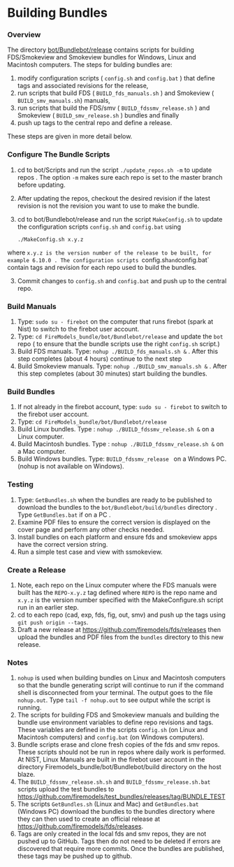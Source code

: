 
#  Building Bundles

### Overview

The directory [bot/Bundlebot/release](https://github.com/firemodels/bot/tree/master/Bundlebot/release) contains scripts for building FDS/Smokeview and Smokeview bundles for Windows, Linux and Macintosh computers. The steps for bulding bundles are: 
 
  1. modify configuration scripts ( `config.sh` and `config.bat` ) that define tags and associated revisions for the release,
  2. run scripts that build FDS ( `BUILD_fds_manuals.sh` ) and Smokeview ( `BUILD_smv_manuals.sh`) manuals,
  3. run scripts that build the FDS/smv ( `BUILD_fdssmv_release.sh` ) and Smokeview ( `BUILD_smv_release.sh` ) bundles and finally
  4. push up tags to the central repo and define a release.
  
These steps are given in more detail below.

### Configure The Bundle Scripts

   1. cd to bot/Scripts and run the script `./update_repos.sh -m` to update repos .  The option `-m` makes sure each repo is set to the master branch before updating.
   2. After updating the repos, checkout the desired revision if the latest revision is not the revision you want to use to make the bundle.
   3. cd to bot/Bundlebot/release and run the script `MakeConfig.sh` to update the configuration scripts `config.sh` and `config.bat` using
      
      `./MakeConfig.sh x.y.z`
      
where `x.y.z is the version number of the release to be built, for example 6.10.0 . The configuration scripts `config.sh` and `config.bat` contain tags and revision for each repo used to build the bundles.
   
   3. Commit changes to `config.sh` and `config.bat` and push up to the central repo.

### Build Manuals

   1. Type: `sudo su - firebot` on the computer that runs firebot (spark at Nist) to switch to the firebot user account.
   2. Type: `cd FireModels_bundle/bot/Bundlebot/release` and update the `bot` repo ( to ensure that the bundle scripts use the right `config.sh` script.)
   3. Build FDS manuals. Type: `nohup ./BUILD_fds_manuals.sh &` .  After this step completes (about 4 hours) continue to the next step
   4. Build Smokeview manuals. Type: `nohup ./BUILD_smv_manuals.sh &` . After this step completes (about 30 minutes) start building the bundles.

### Build Bundles

   1. If not already in the firebot account, type: `sudo su - firebot` to switch to the firebot user account.
   2. Type: `cd FireModels_bundle/bot/Bundlebot/release`
   3. Build Linux bundles. Type : `nohup ./BUILD_fdssmv_release.sh &` on a Linux computer.
   4. Build Macintosh bundles. Type : `nohup ./BUILD_fdssmv_release.sh &` on a Mac computer.
   5. Build Windows bundles. Type: `BUILD_fdssmv_release ` on a Windows PC. (nohup is not available on Windows).

### Testing

   1. Type: `GetBundles.sh` when the bundles are ready to be published to download the bundles to the `bot/Bundlebot/build/bundles` directory .  Type `GetBundles.bat` if on a PC .
   2. Examine PDF files to ensure the correct version is displayed on the cover page and perform any other checks needed.
   3. Install bundles on each platform and ensure fds and smokeview apps have the correct version string.
   4. Run a simple test case and view with ssmokeview.
      
### Create a Release
   1. Note, each repo on the Linux computer where the FDS manuals were built has the `REPO-x.y.z` tag defined where `REPO` is the repo name and `x.y.z` is the version number specified with the MakeConfigure.sh script run in an earlier step.
   2. cd to each repo (cad, exp, fds, fig, out, smv) and push up the tags using `git push origin --tags`.
   3. Draft a new release at https://github.com/firemodels/fds/releases then upload the bundles and PDF files from the `bundles` directory to this new release.

### Notes
      
1. `nohup` is used when building bundles on Linux and Macintosh computers so that the bundle generating script will continue to run if the command shell is disconnected from your terminal.  The output goes to the file `nohup.out`. Type `tail -f nohup.out` to see  output while the script is running.
2. The scripts for building FDS and Smokeview manuals and building the bundle use environment variables to define repo revisions and tags.  These variables are defined in the scripts `config.sh` (on Linux and Macintosh computers) and `config.bat` (on Windows computers).
3. Bundle scripts erase and clone fresh copies of the fds and smv repos. These scripts should not be run in repos where daily work is performed.   At NIST, Linux Manuals are built in the firebot user account in the directory Firemodels_bundle/bot/Bundlebot/build directory on the host blaze.
4. The `BUILD_fdssmv_release.sh.sh` and `BUILD_fdssmv_release.sh.bat` scripts upload the test bundles to https://github.com/firemodels/test_bundles/releases/tag/BUNDLE_TEST
5. The scripts `GetBundles.sh` (Linux and Mac) and `GetBundles.bat` (Windows PC) download the bundles to the bundles directory where they can then used to create an official release at https://github.com/firemodels/fds/releases.
6. Tags are only created in the local fds and smv repos, they are not pushed up to GitHub. Tags then do not need to be deleted if errors are discovered that require more commits. Once the bundles are published, these tags may be pushed up to github.


